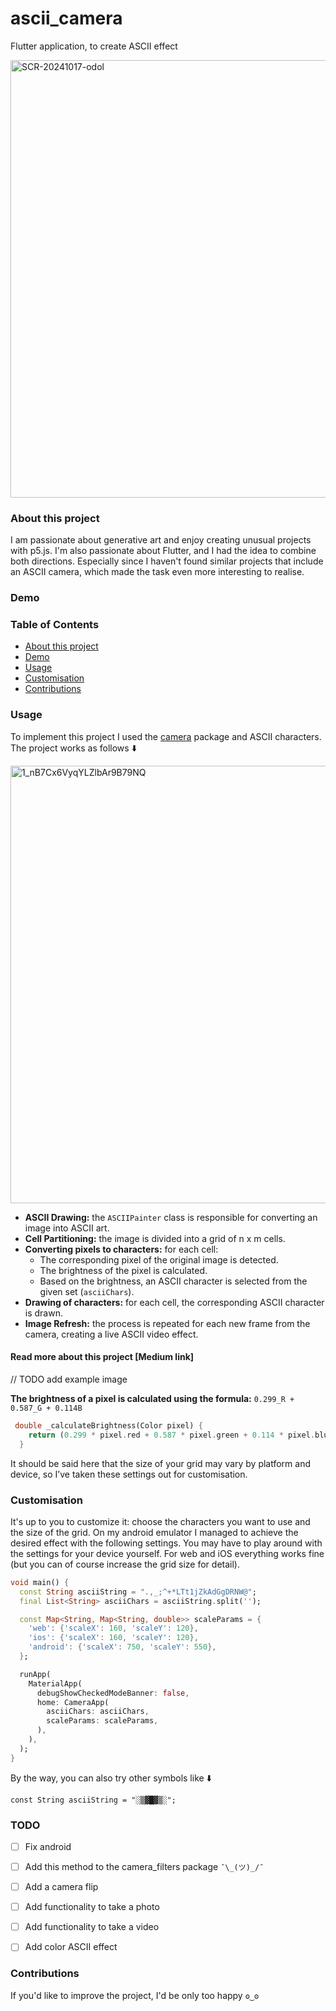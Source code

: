 # ascii_camera

Flutter application, to create ASCII effect

<img width="700" alt="SCR-20241017-odol" src="https://github.com/user-attachments/assets/09a1fbe0-4725-44e9-b712-4bfc56dff14f">


### About this project

I am passionate about generative art and enjoy creating unusual projects with p5.js. I'm also passionate about Flutter, and I had the idea to combine both directions. Especially since I haven't found similar projects that include an ASCII camera, which made the task even more interesting to realise.

### Demo



### Table of Contents

- [About this project](#about-this-project)
- [Demo](#demo)
- [Usage](#usage)
- [Customisation](#customisation)
- [Contributions](#contributions)

### Usage

To implement this project I used the [camera](https://pub.dev/packages/camera) package and ASCII characters. The project works as follows ⬇️

<img width="700" alt="1_nB7Cx6VyqYLZlbAr9B79NQ" src="https://github.com/user-attachments/assets/258ff6bf-231c-45f4-af7a-bbb25ebd0d60">

* **ASCII Drawing:** the `ASCIIPainter` class is responsible for converting an image into ASCII art.
* **Cell Partitioning:** the image is divided into a grid of n x m cells.
* **Converting pixels to characters:** for each cell: 
    * The corresponding pixel of the original image is detected. 
    * The brightness of the pixel is calculated. 
    * Based on the brightness, an ASCII character is selected from the given set (`asciiChars`).
* **Drawing of characters:** for each cell, the corresponding ASCII character is drawn.
* **Image Refresh:** the process is repeated for each new frame from the camera, creating a live ASCII video effect.

#### Read more about this project [Medium link]

// TODO add example image

**The brightness of a pixel is calculated using the formula:** `0.299_R + 0.587_G + 0.114B`

```dart
 double _calculateBrightness(Color pixel) {  
    return (0.299 * pixel.red + 0.587 * pixel.green + 0.114 * pixel.blue) / 255;  
  }
```

It should be said here that the size of your grid may vary by platform and device, so I’ve taken these settings out for customisation.

### Customisation

It's up to you to customize it: choose the characters you want to use and the size of the grid. On my android emulator I managed to achieve the desired effect with the following settings. You may have to play around with the settings for your device yourself. For web and iOS everything works fine (but you can of course increase the grid size for detail).

```dart
void main() {
  const String asciiString = ".,_;^+*LTt1jZkAdGgDRNW@";
  final List<String> asciiChars = asciiString.split('');

  const Map<String, Map<String, double>> scaleParams = {
    'web': {'scaleX': 160, 'scaleY': 120},
    'ios': {'scaleX': 160, 'scaleY': 120},
    'android': {'scaleX': 750, 'scaleY': 550},
  };

  runApp(
    MaterialApp(
      debugShowCheckedModeBanner: false,
      home: CameraApp(
        asciiChars: asciiChars,
        scaleParams: scaleParams,
      ),
    ),
  );
}
```

By the way, you can also try other symbols like ⬇️

`const String asciiString = "░▒▓█▓▒░";`

### TODO

- [ ] Fix android
- [ ] Add this method to the camera_filters package  `¯\_(ツ)_/¯`
- [ ] Add a camera flip
- [ ] Add functionality to take a photo
- [ ] Add functionality to take a video
- [ ] Add color ASCII effect


### Contributions

If you'd like to improve the project, I'd be only too happy `ʘ‿ʘ`
